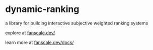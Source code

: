 # dynamic-ranking
a library for building interactive subjective weighted ranking systems

explore at [fanscale.dev/](https://fanscale.dev/)

learn more at [fanscale.dev/docs/](https://fanscale.dev/docs/)
